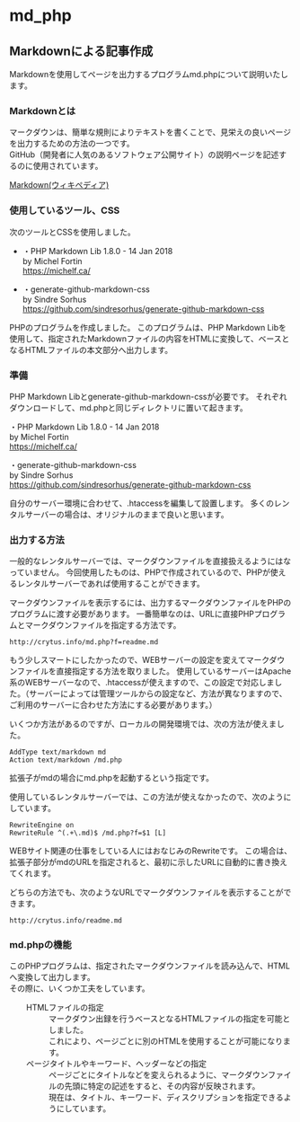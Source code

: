 # md_php

Markdownによる記事作成
------------

Markdownを使用してページを出力するプログラムmd.phpについて説明いたします。

### Markdownとは

マークダウンは、簡単な規則によりテキストを書くことで、見栄えの良いページを出力するための方法の一つです。<br>
GitHub（開発者に人気のあるソフトウェア公開サイト）の説明ページを記述するのに使用されています。

[Markdown(ウィキペディア)](<https://ja.wikipedia.org/wiki/Markdown>)


### 使用しているツール、CSS

次のツールとCSSを使用しました。

*	・PHP Markdown Lib 1.8.0 - 14 Jan 2018<br>
by Michel Fortin<br>
<a href="https://michelf.ca/">https://michelf.ca/</a>

*	・generate-github-markdown-css<br>
by Sindre Sorhus<br>
<a href="https://github.com/sindresorhus/generate-github-markdown-css">https://github.com/sindresorhus/generate-github-markdown-css</a>

PHPのプログラムを作成しました。
このプログラムは、PHP Markdown Libを使用して、指定されたMarkdownファイルの内容をHTMLに変換して、ベースとなるHTMLファイルの本文部分へ出力します。<br>

### 準備

PHP Markdown Libとgenerate-github-markdown-cssが必要です。
それぞれダウンロードして、md.phpと同じディレクトリに置いて起きます。

<p>
・PHP Markdown Lib 1.8.0 - 14 Jan 2018<br>
by Michel Fortin<br>
<a href="https://michelf.ca/">https://michelf.ca/</a><br>
</p>
<p>
・generate-github-markdown-css<br>
by Sindre Sorhus<br>
<a href="https://github.com/sindresorhus/generate-github-markdown-css">https://github.com/sindresorhus/generate-github-markdown-css</a>
</p>

自分のサーバー環境に合わせて、.htaccessを編集して設置します。
多くのレンタルサーバーの場合は、オリジナルのままで良いと思います。

### 出力する方法

一般的なレンタルサーバーでは、マークダウンファイルを直接扱えるようにはなっていません。
今回使用したものは、PHPで作成されているので、PHPが使えるレンタルサーバーであれば使用することができます。

マークダウンファイルを表示するには、出力するマークダウンファイルをPHPのプログラムに渡す必要があります。
一番簡単なのは、URLに直接PHPプログラムとマークダウンファイルを指定する方法です。

```
http://crytus.info/md.php?f=readme.md
```

もう少しスマートにしたかったので、WEBサーバーの設定を変えてマークダウンファイルを直接指定する方法を取りました。
使用しているサーバーはApache系のWEBサーバーなので、.htaccessが使えますので、この設定で対応しました。（サーバーによっては管理ツールからの設定など、方法が異なりますので、ご利用のサーバーに合わせた方法にする必要があります。）

いくつか方法があるのですが、ローカルの開発環境では、次の方法が使えました。

```
AddType text/markdown md
Action text/markdown /md.php
```

拡張子がmdの場合にmd.phpを起動するという指定です。

使用しているレンタルサーバーでは、この方法が使えなかったので、次のようにしています。

```
RewriteEngine on
RewriteRule ^(.+\.md)$ /md.php?f=$1 [L]
```

WEBサイト関連の仕事をしている人にはおなじみのRewriteです。
この場合は、拡張子部分がmdのURLを指定されると、最初に示したURLに自動的に書き換えてくれます。

どちらの方法でも、次のようなURLでマークダウンファイルを表示することができます。

```
http://crytus.info/readme.md
```

### md.phpの機能

このPHPプログラムは、指定されたマークダウンファイルを読み込んで、HTMLへ変換して出力します。<br>
その際に、いくつか工夫をしています。

<dl style="margin-left:30px">
  <dt>HTMLファイルの指定</dt>
  <dd>マークダウン出録を行うベースとなるHTMLファイルの指定を可能としました。<br>これにより、ページごとに別のHTMLを使用することが可能になります。</dd>
  <dt>ページタイトルやキーワード、ヘッダーなどの指定</dt>
  <dd>ページごとにタイトルなどを変えられるように、マークダウンファイルの先頭に特定の記述をすると、その内容が反映されます。<br>現在は、タイトル、キーワード、ディスクリプションを指定できるようにしています。</dd>
</dl>
